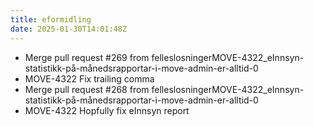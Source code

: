 ```yaml
---
title: eformidling
date: 2025-01-30T14:01:48Z
---
```

- Merge pull request #269 from felleslosningerMOVE-4322_eInnsyn-statistikk-på-månedsrapportar-i-move-admin-er-alltid-0
- MOVE-4322 Fix trailing comma
- Merge pull request #268 from felleslosningerMOVE-4322_eInnsyn-statistikk-på-månedsrapportar-i-move-admin-er-alltid-0
- MOVE-4322 Hopfully fix eInnsyn report


